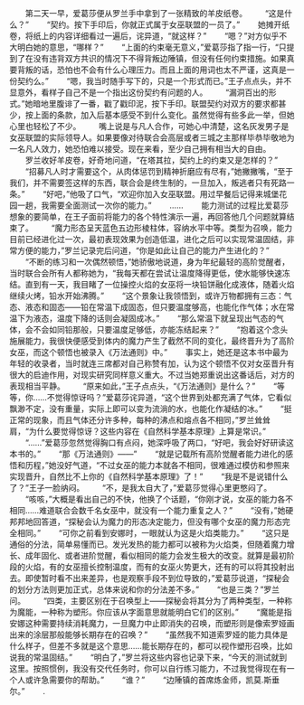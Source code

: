 　　第二天一早，爱葛莎便从罗兰手中拿到了一张精致的羊皮纸卷。
　　“这是什么？”
　　“契约。按下手印后，你就正式属于女巫联盟的一员了。”
　　她摊开纸卷，将纸上的内容详细看过一遍后，诧异道，“就这样？”
　　“嗯？”对方似乎不大明白她的意思，“哪样？”
　　“上面的约束毫无意义，”爱葛莎指了指一行，“只提到了在没有违背双方共识的情况下不得背叛边陲镇，但没有任何约束措施。如果真要背叛的话，恐怕也不会有什么心理压力。而且上面的用词也太不严谨，这真是一份契约么。”
　　“嗯，我当时随手写下的，只是一个形式而已。”王子点点头，并不显意外，看样子自己不是一个指出这份契约有问题的人。
　　“漏洞百出的形式。”她暗地里腹诽了一番，戳了戳印泥，按下手印。联盟契约对双方的要求都甚少，按上面的条款，加入后基本感受不到什么变化。虽然觉得有些多此一举，但她心里也轻松了不少。
　　嘴上说是与凡人合作，可她心中清楚，这名灰发男子是女巫联盟的实际领导人。如果要像对待联合会高层或者三城之主那样毕恭毕敬地为一名凡人效力，她恐怕难以接受。现在来看，至少自己拥有相当大的自由。
　　罗兰收好羊皮卷，好奇地问道，“在塔其拉，契约上的约束又是怎样的？”
　　“招募凡人时才需要这个，从肉体惩罚到精神折磨应有尽有，”她撇撇嘴，“至于我们，并不需要签这样的东西，联合会是终生制的，一旦加入，叛逃者只有死路一条。”
　　“好吧，”他吸了口气，“欢迎你加入女巫联盟。用过早餐后记得来城堡花园一趟，我需要全面测试一次你的能力。”
　　……
　　能力测试的过程比爱葛莎想象的要简单，在王子面前将能力的各个特性演示一遍，再回答他几个问题就算结束了。
　　“魔力形态呈天蓝色五边形棱柱体，容纳水平中等。类型为召唤，能力目前已经进化过一次，最初表现效果为创造低温，进化之后可以实现常温固结，非常方便的能力，”罗兰记录完后问道，“你是如此让自己的能力产生进化的？”
　　“不断的练习和一次偶然顿悟，”她骄傲地说道，身为年纪最轻的高阶觉醒者，当时联合会所有人都称她为，“我每天都在尝试让温度降得更低，使水能够快速冻结。直到有一天，我目睹了一位操控火焰的女巫将一块铅饼融化成液体，随着火焰继续火烤，铅水开始沸腾。”
　　“这个景象让我领悟到，或许万物都拥有三态：气态、液态和固态——铅在常温下成固态，但只要温度够高，也能化作气体；水在常温下为液态，温度下降的话则会凝固成冰。”
　　“那么常温下就呈现出气态的气体，会不会如同铅那般，只要温度足够低，亦能冻结起来？”
　　“抱着这个念头施展能力，我很快便感受到体内的魔力产生了截然不同的变化，最终晋升为了高阶女巫，而这个顿悟也被录入《万法通则》中。”
　　事实上，她还是这本书中最为年轻的收录者，当时就连三席都对自己称赞有加，认为这个顿悟不仅对女巫晋升有很大的启迪作用，对现实研究同样意义重大。不过当她郑重说出这番话后，对方的表现相当平静。
　　“原来如此，”王子点点头，“《万法通则》是什么？”
　　“等等，你……不觉得惊讶吗？”爱葛莎诧异道，“这个世界到处都充满了气体，它看似飘渺不定，没有重量，实际上即可以变为流淌的水，也能化作凝结的冰。”
　　“挺正常的现象，而且气体还分许多种，每种的沸点和熔点各不相同，”罗兰耸耸肩，“为什么要觉得惊讶？这些内容在《自然科学基本原理》上算是常识。”
　　“……”爱葛莎忽然觉得胸口有点闷，她深呼吸了两口，“好吧，我会好好研读这本书的。”
　　“那《万法通则》——”
　　“就是记载所有高阶觉醒者能力进化的感悟和历程，”她没好气道，“不过女巫的能力本就各不相同，很难通过模仿和参照来实现晋升，自然比不上你的《自然科学基本原理》了！”
　　“我是不是说错什么了？”王子一脸纳闷。
　　“不，是我太自大了，”爱葛莎觉得心里更憋闷了。
　　“咳咳，”大概是看出自己的不快，他换了个话题，“你刚才说，女巫的能力各不相同……难道联合会数千名女巫中，就没有一个能力重复之人？”
　　“没有，”她硬邦邦地回答道，“探秘会认为魔力的形态决定能力，但没有哪个女巫的魔力形态完全相同。”
　　“可你之前看到安娜时，一眼就认为这是火焰类能力。”
　　“这只是通俗的分法，简单易懂而已。发光发热的能力都可以被称为火焰类，但随着魔力增长、成年固化、或者进阶觉醒，看似相同的能力会发生极大的改变。就算是最初阶段的火焰，有的女巫擅长控制温度，而有的女巫火势更大，还有的可以将其投射出去。即使暂时看不出来差异，也是观察手段不到位导致的，”爱葛莎说道，“探秘会的划分方法则更加正式，总体来说和你的分法差不多。”
　　“也是三类？”罗兰问。
　　“四类，主要区别在于召唤型上——探秘会将其分为了两种类型，一种称为魔能，一种称为塑形。你应该从字面意思就能明白它们的区别。”
　　“魔能是指安娜这种需要持续消耗魔力，一旦魔力中止即消失的召唤，而塑形则是像索罗娅画出来的涂层那般能够长期存在的召唤？”
　　“虽然我不知道索罗娅的能力具体是什么样子，但差不多就是这个意思……能长期存在的，都可以视作塑形召唤，比如说我的常温固结。”
　　“明白了，”罗兰将这些内容也记录下来，“今天的测试就到这里。按照惯例，我没有交代任务时，你可以自行练习能力，不过我觉得现在有一个人或许急需要你的帮助。”
　　“谁？”
　　“边陲镇的首席炼金师，凯莫.斯垂尔。”
　　.